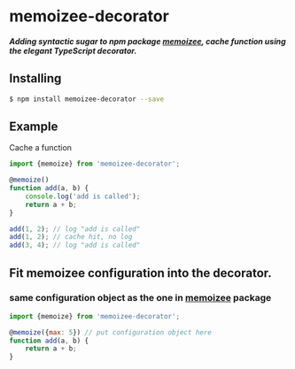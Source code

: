 # memoizee-decorator

##### Adding syntactic sugar to npm package [memoizee](https://www.npmjs.com/package/memoizee), cache function using the elegant TypeScript decorator. 

## Installing


```bash
$ npm install memoizee-decorator --save
```

## Example

Cache a function

```js
import {memoize} from 'memoizee-decorator';

@memoize()
function add(a, b) {
    console.log('add is called');
    return a + b;
}

add(1, 2); // log "add is called"
add(1, 2); // cache hit, no log
add(3, 4); // log "add is called"
```

## Fit memoizee configuration into the decorator.
### same configuration object as the one in  [memoizee](https://www.npmjs.com/package/memoizee) package
```js
import {memoize} from 'memoizee-decorator';

@memoize({max: 5}) // put configuration object here
function add(a, b) {
    return a + b;
}
```